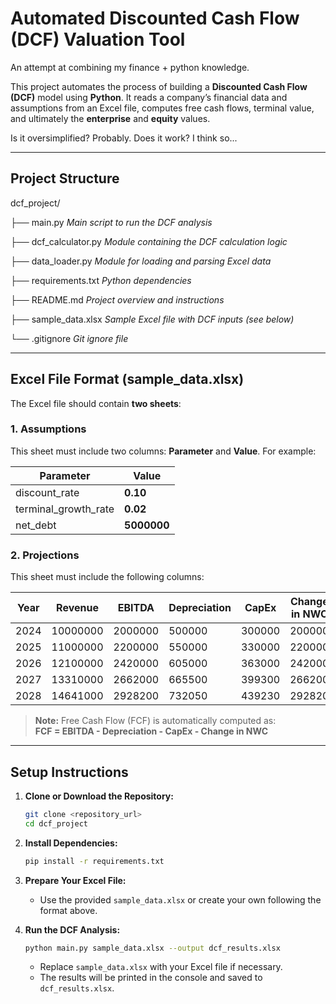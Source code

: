 # Automated Discounted Cash Flow (DCF) Valuation Tool
An attempt at combining my finance + python knowledge. 

This project automates the process of building a **Discounted Cash Flow (DCF)** model using **Python**. It reads a company’s financial data and assumptions from an Excel file, computes free cash flows, terminal value, and ultimately the **enterprise** and **equity** values.

Is it oversimplified? Probably. Does it work? I think so...

---

## **Project Structure**

dcf_project/

├── main.py                  *Main script to run the DCF analysis*

├── dcf_calculator.py        *Module containing the DCF calculation logic*

├── data_loader.py           *Module for loading and parsing Excel data*

├── requirements.txt         *Python dependencies*

├── README.md                *Project overview and instructions*

├── sample_data.xlsx         *Sample Excel file with DCF inputs (see below)*

└── .gitignore               *Git ignore file*

---

## **Excel File Format (sample_data.xlsx)**

The Excel file should contain **two sheets**:

### **1. Assumptions**

This sheet must include two columns: **Parameter** and **Value**. For example:

| Parameter             | Value    |
|-----------------------|----------|
| discount_rate         | **0.10** |
| terminal_growth_rate  | **0.02** |
| net_debt              | **5000000** |

### **2. Projections**

This sheet must include the following columns:

| Year | Revenue  | EBITDA  | Depreciation | CapEx  | Change in NWC |
|------|----------|---------|--------------|--------|---------------|
| 2024 | 10000000 | 2000000 | 500000       | 300000 | 200000        |
| 2025 | 11000000 | 2200000 | 550000       | 330000 | 220000        |
| 2026 | 12100000 | 2420000 | 605000       | 363000 | 242000        |
| 2027 | 13310000 | 2662000 | 665500       | 399300 | 266200        |
| 2028 | 14641000 | 2928200 | 732050       | 439230 | 292820        |

> **Note:** Free Cash Flow (FCF) is automatically computed as:  
> **FCF = EBITDA - Depreciation - CapEx - Change in NWC**

---

## **Setup Instructions**

1. **Clone or Download the Repository:**
   ```bash
   git clone <repository_url>
   cd dcf_project

2. **Install Dependencies:**
   ```bash
   pip install -r requirements.txt
   ```

3. **Prepare Your Excel File:**
   - Use the provided `sample_data.xlsx` or create your own following the format above.

4. **Run the DCF Analysis:**
   ```bash
   python main.py sample_data.xlsx --output dcf_results.xlsx
   ```
   - Replace `sample_data.xlsx` with your Excel file if necessary.
   - The results will be printed in the console and saved to `dcf_results.xlsx`.
